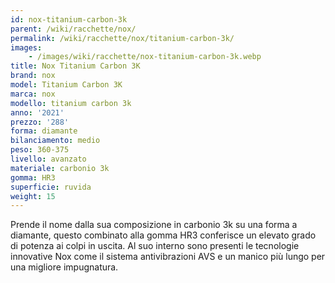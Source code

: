 ```yaml
---
id: nox-titanium-carbon-3k
parent: /wiki/racchette/nox/
permalink: /wiki/racchette/nox/titanium-carbon-3k/
images:
    - /images/wiki/racchette/nox-titanium-carbon-3k.webp
title: Nox Titanium Carbon 3K
brand: nox
model: Titanium Carbon 3K
marca: nox
modello: titanium carbon 3k
anno: '2021'
prezzo: '288'
forma: diamante
bilanciamento: medio
peso: 360-375
livello: avanzato
materiale: carbonio 3k
gomma: HR3
superficie: ruvida
weight: 15
---
```

Prende il nome dalla sua composizione in carbonio 3k su una forma a diamante, questo combinato alla gomma HR3 conferisce un elevato grado di potenza ai colpi in uscita. Al suo interno sono presenti le tecnologie innovative Nox come il sistema antivibrazioni AVS e un manico più lungo per una migliore impugnatura.
